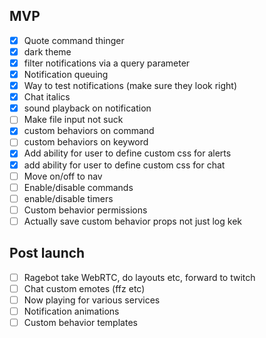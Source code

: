 ## MVP
- [x] Quote command thinger
- [x] dark theme
- [x] filter notifications via a query parameter
- [x] Notification queuing
- [x] Way to test notifications (make sure they look right)
- [x] Chat italics
- [x] sound playback on notification
- [ ] Make file input not suck
- [x] custom behaviors on command
- [ ] custom behaviors on keyword
- [x] Add ability for user to define custom css for alerts
- [x] add ability for user to define custom css for chat
- [ ] Move on/off to nav
- [ ] Enable/disable commands
- [ ] enable/disable timers
- [ ] Custom behavior permissions
- [ ] Actually save custom behavior props not just log kek

## Post launch
- [ ] Ragebot take WebRTC, do layouts etc, forward to twitch
- [ ] Chat custom emotes (ffz etc)
- [ ] Now playing for various services
- [ ] Notification animations
- [ ] Custom behavior templates
